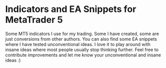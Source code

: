 # Indicators and EA Snippets for MetaTrader 5
Some MT5 indicators I use for my trading. Some I have created, some are just conversions from other authors. You can also find some EA snippets where I have tested unconventional ideas. I love it to play around with insane ideas where most people usually stop thinking further. Feel free to contribute improvements and let me know your unconventional and insane ideas :)
